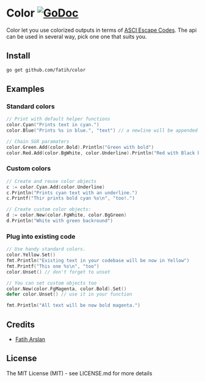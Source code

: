 # Color [![GoDoc](https://godoc.org/github.com/fatih/color?status.png)](http://godoc.org/github.com/fatih/color)

Color let you use colorized outputs in terms of [ASCI Escape
Codes](http://en.wikipedia.org/wiki/ANSI_escape_code#Colors). The api can be
used in several way, pick one one that suits you.


## Install

```bash
go get github.com/fatih/color
```

## Examples

### Standard colors

```go
// Print with default helper functions
color.Cyan("Prints text in cyan.")
color.Blue("Prints %s in blue.", "text") // a newline will be appended automatically

// Chain SGR paramaters
color.Green.Add(color.Bold).Println("Green with bold")
color.Red.Add(color.BgWhite, color.Underline).Println("Red with Black background and underscore")
```

### Custom colors

```go
// Create and reuse color objects
c := color.Cyan.Add(color.Underline)
c.Println("Prints cyan text with an underline.")
c.Printf("Thir prints bold cyan %s\n", "too!.")

// Create custom color objects:
d := color.New(color.FgWhite, color.BgGreen)
d.Println("White with green backround")
```

### Plug into existing code

```go
// Use handy standard colors.
color.Yellow.Set()
fmt.Println("Existing text in your codebase will be now in Yellow")
fmt.Printf("This one %s\n", "too")
color.Unset() // don't forget to unset

// You can set custom objects too
color.New(color.FgMagenta, color.Bold).Set()
defer color.Unset() // use it in your function

fmt.Println("All text will be now bold magenta.")
```

## Credits

 * [Fatih Arslan](https://github.com/fatih)

## License

The MIT License (MIT) - see LICENSE.md for more details


